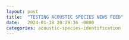 ```yaml
---
layout: post
title:  "TESTING ACOUSTIC SPECIES NEWS FEED"
date:   2024-01-18 20:29:36 -0800
categories: acoustic-species-identification
---
```

